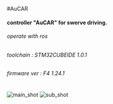 #AuCAR
#### controller "AuCAR" for swerve driving.
###### operate with ros
###### toolchain : STM32CUBEIDE 1.0.1
###### firmware ver : F4 1.24.1
#
#



![main_shot](./image/image_0.jpg)
![sub_shot](./image/image_1.jpg)
